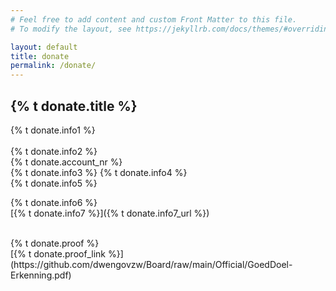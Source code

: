 ```yaml
---
# Feel free to add content and custom Front Matter to this file.
# To modify the layout, see https://jekyllrb.com/docs/themes/#overriding-theme-defaults

layout: default
title: donate
permalink: /donate/
---
```


## {% t donate.title %}

{% t donate.info1 %}<br><br>
{% t donate.info2 %}<br>
{% t donate.account_nr %}<br>
{% t donate.info3 %}
{% t donate.info4 %}<br>
{% t donate.info5 %}<br>

{% t donate.info6 %}<br>
[{% t donate.info7 %}]({% t donate.info7_url %})<br>

<br>
{% t donate.proof %}<br>
[{% t donate.proof_link %}](https://github.com/dwengovzw/Board/raw/main/Official/GoedDoel-Erkenning.pdf)